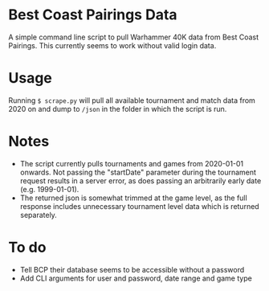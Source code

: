 # Best Coast Pairings Data
A simple command line script to pull Warhammer 40K data from Best Coast Pairings. This currently seems to work without valid login data.

# Usage
Running ```$ scrape.py``` will pull all available tournament and match data from 2020 on and dump to ```/json``` in the folder in which the script is run.

# Notes
- The script currently pulls tournaments and games from 2020-01-01 onwards. Not passing the "startDate" parameter during the tournament request results in a server error, as does passing an arbitrarily early date (e.g. 1999-01-01).
- The returned json is somewhat trimmed at the game level, as the full response includes unnecessary tournament level data which is returned separately.

# To do
- Tell BCP their database seems to be accessible without a password
- Add CLI arguments for user and password, date range and game type

